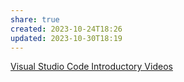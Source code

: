 ```yaml
---
share: true
created: 2023-10-24T18:26
updated: 2023-10-30T18:19
---
```


[Visual Studio Code Introductory Videos](https://code.visualstudio.com/docs/getstarted/introvideos)
